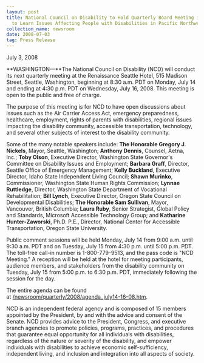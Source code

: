 ```yaml
---
layout: post
title: National Council on Disability to Hold Quarterly Board Meeting in Seattle
  to Learn Issues Affecting People with Disabilities in Pacific Northwest
collection_name: newsroom
date: 2008-07-03
tag: Press Release
---
```

J﻿uly 3, 2008

**WASHINGTON—**The National Council on Disability (NCD) will conduct its next quarterly meeting at the Renaissance Seattle Hotel, 515 Madison Street, Seattle, Washington, beginning at 8:30 a.m. PDT on Monday, July 14 and ending at 4:30 p.m. PDT on Wednesday, July 16, 2008. This meeting is open to the public and free of charge.

The purpose of this meeting is for NCD to have open discussions about issues such as the Air Carrier Access Act, emergency preparedness, healthcare, employment, rights of parents with disabilities, regional issues impacting the disability community, accessible transportation, technology, and several other subjects of interest to the disability community.

Some of the many notable speakers include: **The Honorable Gregory J. Nickels**, Mayor, Seattle, Washington; **Anthony Dennis**, Counsel, Aetna, Inc.; **Toby Olson**, Executive Director, Washington State Governor's Committee on Disability Issues and Employment; **Barbara Graff**, Director, Seattle Office of Emergency Management; **Kelly Buckland**, Executive Director, Idaho State Independent Living Council; **Shawn Murinko**, Commissioner, Washington State Human Rights Commission; **Lynnae Ruttledge**, Director, Washington State Department of Vocational Rehabilitation; **Bill Lynch**, Executive Director, Oregon State Council on Developmental Disabilities; **The Honorable Sam Sullivan**, Mayor, Vancouver, British Columbia; **Laura Ruby**, Senior Strategist, Global Policy and Standards, Microsoft Accessible Technology Group; and **Katharine Hunter-Zaworski**, Ph.D. P.E., Director, National Center for Accessible Transportation, Oregon State University.

Public comment sessions will be held Monday, July 14 from 9:00 a.m. until 9:30 a.m. PDT and on Tuesday, July 15 from 4:30 p.m. until 5:00 p.m. PDT. The toll-free call-in number is 1-800-779-9513, and the pass code is "NCD Meeting." A reception will be held at the hotel for meeting participants, audience members, and stakeholders from the disability community on Tuesday, July 15 from 5:00 p.m. to 6:30 p.m. PDT, immediately following the session for the day.

The entire agenda can be found at [/newsroom/quarterly/2008/agenda_july14-16-08.htm](https://ncd.gov/newsroom/quarterly/2008/agenda_july14-16-08.htm "blocked::/newsroom/quarterly/2008/agenda_july14-16-08.htm").

NCD is an independent federal agency and is composed of 15 members appointed by the President, by and with the advice and consent of the Senate. NCD provides advice to the President, Congress, and executive branch agencies to promote policies, programs, practices, and procedures that guarantee equal opportunity for all individuals with disabilities, regardless of the nature or severity of the disability, and empower individuals with disabilities to achieve economic self-sufficiency, independent living, and inclusion and integration into all aspects of society.